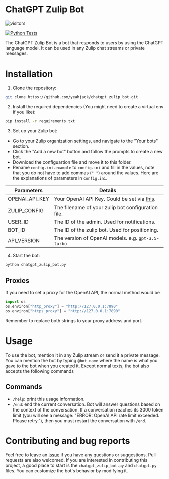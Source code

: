 # ChatGPT Zulip Bot

![visitors](https://visitor-badge.glitch.me/badge?page_id=yeahjack.chatgpt_zulip_bot&left_color=green&right_color=blue)

[![Python Tests](https://github.com/yeahjack/chatgpt_zulip_bot/actions/workflows/ci.yml/badge.svg)](https://github.com/yeahjack/chatgpt_zulip_bot/actions/workflows/ci.yml)


The ChatGPT Zulip Bot is a bot that responds to users by using the ChatGPT language model. It can be used in any Zulip chat streams or private messages.

# Installation

1. Clone the repository:

```bash
git clone https://github.com/yeahjack/chatgpt_zulip_bot.git
```

2. Install the required dependencies (You might need to create a virtual env if you like):

```bash
pip install -r requirements.txt
```

3. Set up your Zulip bot:

- Go to your Zulip organization settings, and navigate to the "Your bots" section.
- Click the "Add a new bot" button and follow the prompts to create a new bot.
- Download the configuartion file and move it to this folder.
- Rename `config.ini.example` to `config.ini` and fill in the values, note that you do not have to add commas (`" "`) around the values.
Here are the explanations of parameters in `config.ini`.

| Parameters | Details |
| --- | --- |
| OPENAI_API_KEY | Your OpenAI API Key. Could be set via [this](https://platform.openai.com/account/api-keys).
| ZULIP_CONFIG | The filename of your zulip bot configuration file.
| USER_ID | The ID of the admin. Used for notifications.
| BOT_ID | The ID of the zulip bot. Used for positioning.
| API_VERSION | The version of OpenAI models. e.g. `gpt-3.5-turbo` |

4. Start the bot:

```bash
python chatgpt_zulip_bot.py
```

## Proxies

If you need to set a proxy for the OpenAI API, the normal method would be
```python
import os
os.environ["http_proxy"] = "http://127.0.0.1:7890"
os.environ["https_proxy"] = "http://127.0.0.1:7890"
```
Remember to replace both strings to your proxy address and port.

# Usage

To use the bot, mention it in any Zulip stream or send it a private message. You can mention the bot by typing `@bot_name` where the name is what you gave to the bot when you created it.
Except normal texts, the bot also accepts the following commands

## Commands
* `/help`: print this usage information.
* `/end`: end the current conversation. Bot will answer questions based on the context of the conversation. If a conversation reaches its 3000 token limit (you will see a message: "ERROR: OpenAI API rate limit exceeded. Please retry."), then you must restart the conversation with `/end`.

# Contributing and bug reports

Feel free to leave an [issue](https://github.com/yeahjack/chatgpt_zulip_bot/issues) if you have any questions or suggestions.
Pull requests are also welcomed. If you are interested in contributing this project, a good place to start is the `chatgpt_zulip_bot.py` and `chatgpt.py` files. You can customize the bot's behavior by modifying it.
